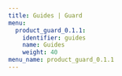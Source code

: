 ```yaml
---
title: Guides | Guard
menu:
  product_guard_0.1.1:
    identifier: guides
    name: Guides
    weight: 40
menu_name: product_guard_0.1.1
---
```


